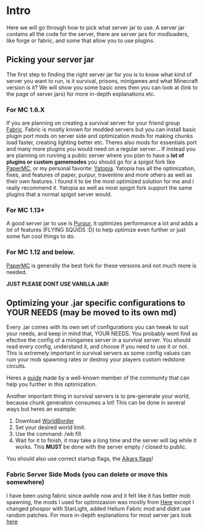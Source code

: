 # Intro

Here we will go through how to pick what server jar to use. A server jar contains all the code for the server, there are server jars for modloaders, like forge or fabric, and some that allow you to use plugins.

## Picking your server jar

The first step to finding the right server jar for you is to know what kind of server you want to run, is it survival, prisons, minigames and what Minecraft version is it? We will show you some basic ones then you can look at (link to the page of server jars) for more in-depth explanations etc. 

### For MC 1.6.X

If you are planning on creating a survival server for your friend group [Fabric](https://fabricmc.net/). Fabric is mostly known for modded servers but you can install basic plugin port mods on server side and optimization mods for making chunks load faster, creating lighting better etc. Theres also mods for essentials port and many more plugins you would need on a regular server...
If instead you are planning on running a public server where you plan to have a **lot of plugins or custom gamemodes** you should go for a spigot fork like [PaperMC](https://papermc.io), or my personal favorite: [Yatopia](https://github.com/YatopiaMC/Yatopia). Yatopia has all the optimization, fixes, and features of paper, purpur, traventine and more others as well as their own features. I found it to be the most optimized solution for me and i really recommend it. Yatopia as well as most spigot fork support the same plugins that a normal spigot server would.

### For MC 1.13+

A good server jar to use is [Purpur](https://github.com/pl3xgaming/Purpur), it optimizes performance a lot and adds a lot of features (FLYING SQUIDS :D) to help optimize even further or just some fun cool things to do.

### For MC 1.12 and below.

[PaperMC](https://papermc.io) is generally the best fork for these versions and not much more is needed.

**JUST PLEASE DONT USE VANILLA JAR!**

## Optimizing your .jar specific configurations to YOUR NEEDS (may be moved to its own md)

Every .jar comes with its own set of configurations you can tweak to suit your needs, and keep in mind that, YOUR NEEDS. You probably wont find as efective the config of a minigames server in a survival server. You should read every config, understand it, and choose if you need to use it or not. This is extremely important in survival servers as some config values can ruin your mob spawning rates or destroy your players custom redstone circuits.

Heres a [guide](https://www.spigotmc.org/threads/guide-server-optimization⚡.283181/) made by a well-known member of the community that can help you further in this optimization.

Another important thing in survival servers is to pre-generate your world, because chunk generation consumes a lot! This can be done in several ways but heres an example:

1. Download [WorldBorder](spigotmc.org/resources/worldborder.60905)
2. Set your desired world limit.
3. Use the command: /wb fill
4. Wait for it to finish, it may take a long time and the server will lag while it works. This **MUST** be done with the server empty / closed to public.

You should also use correct startup flags, the [Aikars flags](https://aikar.co/2018/07/02/tuning-the-jvm-g1gc-garbage-collector-flags-for-minecraft/)!

### Fabric Server Side Mods (you can delete or move this somewhere)
 I have been using fabric since awhile now and it felt like it has better mob spawning, the mods I used for optimizasion was mostly from [Here](https://gist.github.com/comp500/12417ee3685f6204362e933c9bcde603) except I changed phospor with StarLight, added Helium Fabric mod and didnt use random patches.
For more in-depth explanations for most server jars look [here](../en_us/Finding%20what%20server%20jar%20to%20use.md)
